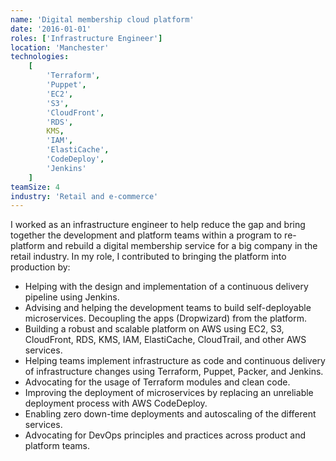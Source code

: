 ```yaml
---
name: 'Digital membership cloud platform'
date: '2016-01-01'
roles: ['Infrastructure Engineer']
location: 'Manchester'
technologies:
    [
        'Terraform',
        'Puppet',
        'EC2',
        'S3',
        'CloudFront',
        'RDS',
        KMS,
        'IAM',
        'ElastiCache',
        'CodeDeploy',
        'Jenkins'
    ]
teamSize: 4
industry: 'Retail and e-commerce'
---
```


I worked as an infrastructure engineer to help reduce the gap and bring together the development and platform teams within a program to re-platform and rebuild a digital membership service for a big company in the retail industry.
In my role, I contributed to bringing the platform into production by:

- Helping with the design and implementation of a continuous delivery pipeline using Jenkins.
- Advising and helping the development teams to build self-deployable microservices. Decoupling the apps (Dropwizard) from the platform.
- Building a robust and scalable platform on AWS using EC2, S3, CloudFront, RDS, KMS, IAM, ElastiCache, CloudTrail, and other AWS services.
- Helping teams implement infrastructure as code and continuous delivery of infrastructure changes using Terraform, Puppet, Packer, and Jenkins.
- Advocating for the usage of Terraform modules and clean code.
- Improving the deployment of microservices by replacing an unreliable deployment process with AWS CodeDeploy.
- Enabling zero down-time deployments and autoscaling of the different services.
- Advocating for DevOps principles and practices across product and platform teams.
